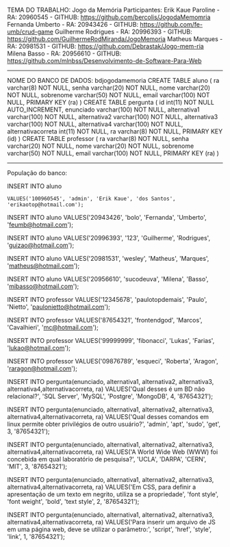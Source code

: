 TEMA DO TRABALHO: Jogo da Memória
Participantes: Erik Kaue Paroline - RA: 20960545 - GITHUB: https://github.com/bercolis/JogodaMemomria
Fernanda Umberto - RA: 20943426 - GITHUB: https://github.com/fe-umb/crud-game
Guilherme Rodrigues - RA: 20996393 - GITHUB: https://github.com/GuilhermeRodMiranda/JogoMemoria
Matheus Marques - RA: 20981531 - GITHUB: https://github.com/Debrastak/Jogo-mem-ria
Milena Basso - RA: 20956610 - GITHUB: https://github.com/mlnbss/Desenvolvimento-de-Software-Para-Web

-----------------------------------

NOME DO BANCO DE DADOS: bdjogodamemoria
CREATE TABLE aluno (
 ra varchar(8) NOT NULL,
 senha varchar(20) NOT NULL,
 nome varchar(20) NOT NULL,
 sobrenome varchar(50) NOT NULL,
 email varchar(100) NOT NULL,
 PRIMARY KEY (ra)
) 
CREATE TABLE pergunta (
 id int(11) NOT NULL AUTO_INCREMENT,
 enunciado varchar(100) NOT NULL,
 alternativa1 varchar(100) NOT NULL,
 alternativa2 varchar(100) NOT NULL,
 alternativa3 varchar(100) NOT NULL,
 alternativa4 varchar(100) NOT NULL,
 alternativacorreta int(11) NOT NULL,
 ra varchar(8) NOT NULL,
 PRIMARY KEY (id)
) 
CREATE TABLE professor (
 ra varchar(8) NOT NULL,
 senha varchar(20) NOT NULL,
 nome varchar(20) NOT NULL,
 sobrenome varchar(50) NOT NULL,
 email varchar(100) NOT NULL,
 PRIMARY KEY (ra)
)

-----------------------------------

População do banco:

INSERT INTO aluno

	VALUES('100960545', 'admin', 'Erik Kaue', 'dos Santos', 'erikaotop@hotmail.com');

INSERT INTO aluno
	VALUES('20943426', 'bolo', 'Fernanda', 'Umberto', 'feumb@hotmail.com');
    
INSERT INTO aluno
	VALUES('20996393', '123', 'Guilherme', 'Rodrigues', 'guizao@hotmail.com');
    
INSERT INTO aluno
	VALUES('20981531', 'wesley', 'Matheus', 'Marques', 'matheus@hotmail.com');
    
INSERT INTO aluno
	VALUES('20956610', 'sucodeuva', 'Milena', 'Basso', 'mibasso@hotmail.com');

INSERT INTO professor
	VALUES('12345678', 'paulotopdemais', 'Paulo', 'Nietto', 'paulonietto@hotmail.com');
    
INSERT INTO professor
	VALUES('87654321', 'frontendgod', 'Marcos', 'Cavalhieri', 'mc@hotmail.com');
    
INSERT INTO professor
	VALUES('99999999', 'fibonacci', 'Lukas', 'Farias', 'lukao@hotmail.com');
    
INSERT INTO professor
	VALUES('09876789', 'esqueci', 'Roberta', 'Aragon', 'raragon@hotmail.com');

INSERT INTO pergunta(enunciado, alternativa1, alternativa2, alternativa3, alternativa4,alternativacorreta, ra)
	VALUES('Qual desses é um BD não relacional?', 'SQL Server', 'MySQL', 'Postgre', 'MongoDB', 4, '87654321');
    
INSERT INTO pergunta(enunciado, alternativa1, alternativa2, alternativa3, alternativa4,alternativacorreta, ra)
	VALUES('Qual desses comandos em linux permite obter privilégios de outro usuário?', 'admin', 'apt', 'sudo', 'get', 3, '87654321');
    
INSERT INTO pergunta(enunciado, alternativa1, alternativa2, alternativa3, alternativa4,alternativacorreta, ra)
	VALUES('A World Wide Web (WWW) foi concebida em qual laboratório de pesquisa?', 'UCLA', 'DARPA', 'CERN', 'MIT', 3, '87654321');
    
INSERT INTO pergunta(enunciado, alternativa1, alternativa2, alternativa3, alternativa4,alternativacorreta, ra)
	VALUES('Em CSS, para definir a apresentação de um texto em negrito, utiliza se a propriedade', 'font style', 'font weight', 'bold', 'text style', 2, '87654321');
    
INSERT INTO pergunta(enunciado, alternativa1, alternativa2, alternativa3, alternativa4,alternativacorreta, ra)
	VALUES('Para inserir um arquivo de JS em uma página web, deve se utilizar o parâmetro:', 'script', 'href', 'style', 'link', 1, '87654321');
